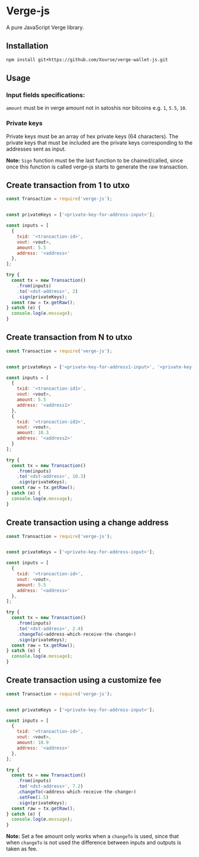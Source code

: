 # Verge-js

A pure JavaScript Verge library.

## Installation
```bash
npm install git+https://github.com/Xourse/verge-wallet-js.git
```

## Usage
### Input fields specifications:
`amount` must be in verge amount not in satoshis nor bitcoins e.g. `1`, `5.5`, `10`.

### Private keys

Private keys must be an array of hex private keys (64 characters).
The private keys that must be included are the private keys corresponding to the addresses sent as input.

**Note:** `Sign` function must be the last function to be chained/called, since once this function is called verge-js starts to generate the raw transaction.

## Create transaction from 1 to utxo

```javascript
const Transaction = require('verge-js');


const privateKeys = ['<private-key-for-address-input>'];

const inputs = [
  {
    txid: '<transaction-id>',
    vout: <vout>,
    amount: 5.5
    address: '<address>'
  },
];

try {
  const tx = new Transaction()
    .from(inputs)
    .to('<dst-address>', 2)
    .sign(privateKeys);
  const raw = tx.getRaw();
} catch (e) {
  console.log(e.message);
}
```

## Create transaction from N to utxo

```javascript
const Transaction = require('verge-js');


const privateKeys = ['<private-key-for-address1-input>', '<private-key-for-address2-input>'];

const inputs = [
  {
    txid: '<transaction-id1>',
    vout: <vout>,
    amount: 5.5
    address: '<address1>'
  },
  {
    txid: '<transaction-id2>',
    vout: <vout>,
    amount: 10.3
    address: '<address2>'
  }
];

try {
  const tx = new Transaction()
    .from(inputs)
    .to('<dst-address>', 10.3)
    .sign(privateKeys);
  const raw = tx.getRaw();
} catch (e) {
  console.log(e.message);
}
```

## Create transaction using a change address

```javascript
const Transaction = require('verge-js');


const privateKeys = ['<private-key-for-address-input>'];

const inputs = [
  {
    txid: '<transaction-id>',
    vout: <vout>,
    amount: 5.5
    address: '<address>'
  },
];

try {
  const tx = new Transaction()
    .from(inputs)
    .to('<dst-address>', 2.4)
    .changeTo(<address-which-receive-the-change>)
    .sign(privateKeys);
  const raw = tx.getRaw();
} catch (e) {
  console.log(e.message);
}
```

## Create transaction using a customize fee

```javascript
const Transaction = require('verge-js');


const privateKeys = ['<private-key-for-address-input>'];

const inputs = [
  {
    txid: '<transaction-id>',
    vout: <vout>,
    amount: 10.9
    address: '<address>'
  },
];

try {
  const tx = new Transaction()
    .from(inputs)
    .to('<dst-address>', 7.2)
    .changeTo(<address-which-receive-the-change>)
    .setFee(1.5)
    .sign(privateKeys);
  const raw = tx.getRaw();
} catch (e) {
  console.log(e.message);
}
```

**Note:** Set a fee amount only works when a `changeTo` is used, since that when `changeTo` is not used the difference between inputs and outputs is taken as fee.

